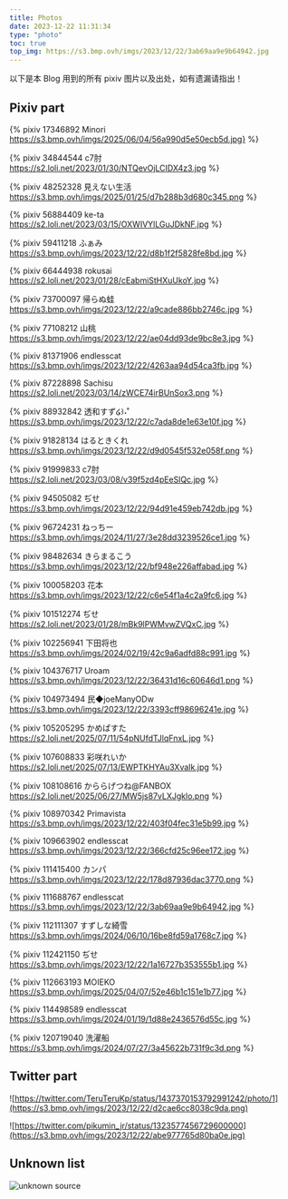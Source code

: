 ```yaml
---
title: Photos
date: 2023-12-22 11:31:34
type: "photo"
toc: true
top_img: https://s3.bmp.ovh/imgs/2023/12/22/3ab69aa9e9b64942.jpg
---
```


以下是本 Blog 用到的所有 pixiv 图片以及出处，如有遗漏请指出！

## Pixiv part

{% pixiv 17346892 Minori <https://s3.bmp.ovh/imgs/2025/06/04/56a990d5e50ecb5d.jpg}> %}

{% pixiv 34844544 c7肘 <https://s2.loli.net/2023/01/30/NTQevOjLCIDX4z3.jpg> %}

{% pixiv 48252328 見えない生活 <https://s3.bmp.ovh/imgs/2025/01/25/d7b288b3d680c345.png> %}

{% pixiv 56884409 ke-ta <https://s2.loli.net/2023/03/15/OXWIVYlLGuJDkNF.jpg> %}

{% pixiv 59411218 ふぁみ <https://s3.bmp.ovh/imgs/2023/12/22/d8b1f2f5828fe8bd.jpg> %}

{% pixiv 66444938 rokusai <https://s2.loli.net/2023/01/28/cEabmiStHXuUkoY.jpg> %}

{% pixiv 73700097 帰らぬ蛙 <https://s3.bmp.ovh/imgs/2023/12/22/a9cade886bb2746c.jpg> %}

{% pixiv 77108212 山桃 <https://s3.bmp.ovh/imgs/2023/12/22/ae04dd93de9bc8e3.jpg> %}

{% pixiv 81371906 endlesscat <https://s3.bmp.ovh/imgs/2023/12/22/4263aa94d54ca3fb.jpg> %}

<!-- {% pixiv 87228898 Sachisu https://s3.bmp.ovh/imgs/2023/12/22/b18b37dad5236fb7.png %} -->

{% pixiv 87228898 Sachisu <https://s2.loli.net/2023/03/14/zWCE74irBUnSox3.png> %}

{% pixiv 88932842 透和すず໒꒱˖˚ <https://s3.bmp.ovh/imgs/2023/12/22/c7ada8de1e63e10f.jpg> %}

{% pixiv 91828134 はるときくれ <https://s3.bmp.ovh/imgs/2023/12/22/d9d0545f532e058f.png> %}

{% pixiv 91999833 c7肘 <https://s2.loli.net/2023/03/08/v39f5zd4pEeSlQc.jpg> %}

{% pixiv 94505082 ぢせ <https://s3.bmp.ovh/imgs/2023/12/22/94d91e459eb742db.jpg> %}

{% pixiv 96724231 ねっちー <https://s3.bmp.ovh/imgs/2024/11/27/3e28dd3239526ce1.jpg> %}

{% pixiv 98482634 きらまるこう <https://s3.bmp.ovh/imgs/2023/12/22/bf948e226affabad.jpg> %}

{% pixiv 100058203 花本 <https://s3.bmp.ovh/imgs/2023/12/22/c6e54f1a4c2a9fc6.jpg> %}

{% pixiv 101512274 ぢせ <https://s2.loli.net/2023/01/28/mBk9lPWMvwZVQxC.jpg> %}

{% pixiv 102256941 下田将也 <https://s3.bmp.ovh/imgs/2024/02/19/42c9a6adfd88c991.jpg> %}

{% pixiv 104376717 Uroam <https://s3.bmp.ovh/imgs/2023/12/22/36431d16c60646d1.png> %}

{% pixiv 104973494 民◆joeManyODw <https://s3.bmp.ovh/imgs/2023/12/22/3393cff98696241e.jpg> %}

{% pixiv 105205295 かめぱすた <https://s2.loli.net/2025/07/11/54pNUfdTJlqFnxL.jpg> %}

{% pixiv 107608833 彩咲れいか <https://s2.loli.net/2025/07/13/EWPTKHYAu3XvaIk.jpg> %}

{% pixiv 108108616 かららげつね@FANBOX <https://s2.loli.net/2025/06/27/MW5js87vLXJgklo.png> %}

{% pixiv 108970342 Primavista <https://s3.bmp.ovh/imgs/2023/12/22/403f04fec31e5b99.jpg> %}

{% pixiv 109663902 endlesscat <https://s3.bmp.ovh/imgs/2023/12/22/366cfd25c96ee172.jpg> %}

{% pixiv 111415400 カンパ <https://s3.bmp.ovh/imgs/2023/12/22/178d87936dac3770.png> %}

{% pixiv 111688767 endlesscat <https://s3.bmp.ovh/imgs/2023/12/22/3ab69aa9e9b64942.jpg> %}

{% pixiv 112111307 すずしな綺雪 <https://s3.bmp.ovh/imgs/2024/06/10/16be8fd59a1768c7.jpg> %}

{% pixiv 112421150 ぢせ <https://s3.bmp.ovh/imgs/2023/12/22/1a16727b353555b1.jpg> %}

{% pixiv 112663193 MOIEKO <https://s3.bmp.ovh/imgs/2025/04/07/52e46b1c151e1b77.jpg> %}

{% pixiv 114498589 endlesscat <https://s3.bmp.ovh/imgs/2024/01/19/1d88e2436576d55c.jpg> %}

{% pixiv 120719040 洗濯船 <https://s3.bmp.ovh/imgs/2024/07/27/3a45622b731f9c3d.png> %}

## Twitter part

![https://twitter.com/TeruTeruKp/status/1437370153792991242/photo/1](https://s3.bmp.ovh/imgs/2023/12/22/d2cae6cc8038c9da.png)

![https://twitter.com/pikumin_jr/status/1323577456729600000](https://s3.bmp.ovh/imgs/2023/12/22/abe977765d80ba0e.jpg)

## Unknown list

![unknown source](https://static.zerochan.net/Hatsune.Miku.full.1661213.jpg)
